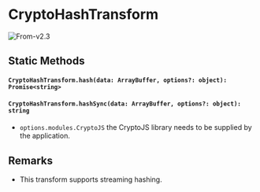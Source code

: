 # CryptoHashTransform

<p class="badges">
  <img src="https://img.shields.io/badge/From-v2.3-blue.svg?style=flat-square" alt="From-v2.3" /> 
</p>

## Static Methods

#### `CryptoHashTransform.hash(data: ArrayBuffer, options?: object): Promise<string>`

#### `CryptoHashTransform.hashSync(data: ArrayBuffer, options?: object): string`

- `options.modules.CryptoJS` the CryptoJS library needs to be supplied by the application.

## Remarks

- This transform supports streaming hashing.
